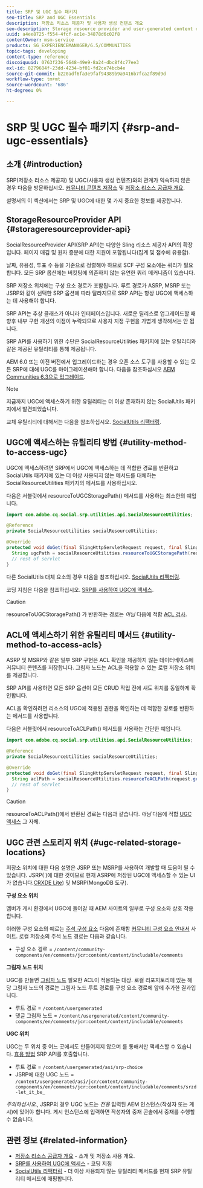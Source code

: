 ```yaml
---
title: SRP 및 UGC 필수 패키지
seo-title: SRP and UGC Essentials
description: 저장소 리소스 제공자 및 사용자 생성 컨텐츠 개요
seo-description: Storage resource provider and user-generated content overview
uuid: a4ee8725-f554-4fcf-ac1e-34878d6c02f8
contentOwner: msm-service
products: SG_EXPERIENCEMANAGER/6.5/COMMUNITIES
topic-tags: developing
content-type: reference
discoiquuid: 0763f236-5648-49e9-8a24-dbc8f4c77ee3
exl-id: 8279684f-23dd-4234-bf01-fd2ce74bcb4e
source-git-commit: b220adf6fa3e9faf94389b9a9416b7fca2f89d9d
workflow-type: tm+mt
source-wordcount: '686'
ht-degree: 0%

---
```


# SRP 및 UGC 필수 패키지 {#srp-and-ugc-essentials}

## 소개 {#introduction}

SRP(저장소 리소스 제공자) 및 UGC(사용자 생성 컨텐츠)와의 관계가 익숙하지 않은 경우 다음을 방문하십시오. [커뮤니티 콘텐츠 저장소](working-with-srp.md) 및 [저장소 리소스 공급자 개요](srp.md).

설명서의 이 섹션에서는 SRP 및 UGC에 대한 몇 가지 중요한 정보를 제공합니다.

## StorageResourceProvider API {#storageresourceprovider-api}

SocialResourceProvider API(SRP API)는 다양한 Sling 리소스 제공자 API의 확장입니다. 페이지 매김 및 원자 증분에 대한 지원이 포함됩니다(집계 및 점수에 유용함).

날짜, 유용성, 투표 수 등을 기준으로 정렬해야 하므로 SCF 구성 요소에는 쿼리가 필요합니다. 모든 SRP 옵션에는 버킷팅에 의존하지 않는 유연한 쿼리 메커니즘이 있습니다.

SRP 저장소 위치에는 구성 요소 경로가 포함됩니다. 루트 경로가 ASRP, MSRP 또는 JSRP와 같이 선택한 SRP 옵션에 따라 달라지므로 SRP API는 항상 UGC에 액세스하는 데 사용해야 합니다.

SRP API는 추상 클래스가 아니라 인터페이스입니다. 새로운 릴리스로 업그레이드할 때 향후 내부 구현 개선의 이점이 누락되므로 사용자 지정 구현을 가볍게 생각해서는 안 됩니다.

SRP API를 사용하기 위한 수단은 SocialResourceUtilities 패키지에 있는 유틸리티와 같은 제공된 유틸리티를 통해 제공됩니다.

AEM 6.0 또는 이전 버전에서 업그레이드하는 경우 오픈 소스 도구를 사용할 수 있는 모든 SRP에 대해 UGC를 마이그레이션해야 합니다. 다음을 참조하십시오 [AEM Communities 6.3으로 업그레이드](upgrade.md).

>[!NOTE]
>
>지금까지 UGC에 액세스하기 위한 유틸리티는 더 이상 존재하지 않는 SocialUtils 패키지에서 발견되었습니다.
>
>교체 유틸리티에 대해서는 다음을 참조하십시오. [SocialUtils 리팩터링](socialutils.md).

## UGC에 액세스하는 유틸리티 방법 {#utility-method-to-access-ugc}

UGC에 액세스하려면 SRP에서 UGC에 액세스하는 데 적합한 경로를 반환하고 SocialUtils 패키지에 있는 더 이상 사용되지 않는 메서드를 대체하는 SocialResourceUtilities 패키지의 메서드를 사용하십시오.

다음은 서블릿에서 resourceToUGCStoragePath() 메서드를 사용하는 최소한의 예입니다.

```java
import com.adobe.cq.social.srp.utilities.api.SocialResourceUtilities;

@Reference
private SocialResourceUtilities socialResourceUtilities;

@Override
protected void doGet(final SlingHttpServletRequest request, final SlingHttpServletResponse response) throws ServletException, IOException {
  String ugcPath = socialResourceUtilities.resourceToUGCStoragePath(request.getResource());
  // rest of servlet
}
```

다른 SocialUtils 대체 요소의 경우 다음을 참조하십시오. [SocialUtils 리팩터링](socialutils.md).

코딩 지침은 다음을 참조하십시오. [SRP를 사용하여 UGC에 액세스](accessing-ugc-with-srp.md).

>[!CAUTION]
>
>resourceToUGCStoragePath() 가 반환하는 경로는 *아님* 다음에 적합 [ACL 검사](srp.md#for-access-control-acls).

## ACL에 액세스하기 위한 유틸리티 메서드 {#utility-method-to-access-acls}

ASRP 및 MSRP와 같은 일부 SRP 구현은 ACL 확인을 제공하지 않는 데이터베이스에 커뮤니티 콘텐츠를 저장합니다. 그림자 노드는 ACL을 적용할 수 있는 로컬 저장소 위치를 제공합니다.

SRP API를 사용하면 모든 SRP 옵션이 모든 CRUD 작업 전에 섀도 위치를 동일하게 확인합니다.

ACL을 확인하려면 리소스의 UGC에 적용된 권한을 확인하는 데 적합한 경로를 반환하는 메서드를 사용합니다.

다음은 서블릿에서 resourceToACLPath() 메서드를 사용하는 간단한 예입니다.

```java
import com.adobe.cq.social.srp.utilities.api.SocialResourceUtilities;

@Reference
private SocialResourceUtilities socialResourceUtilities;

@Override
protected void doGet(final SlingHttpServletRequest request, final SlingHttpServletResponse response) throws ServletException, IOException {
  String aclPath = socialResourceUtilities.resourceToACLPath(request.getResource());
  // rest of servlet
}
```

>[!CAUTION]
>
>resourceToACLPath()에서 반환된 경로는 다음과 같습니다. *아님* 다음에 적합 [UGC 액세스](#utility-method-to-access-acls) 그 자체.

## UGC 관련 스토리지 위치 {#ugc-related-storage-locations}

저장소 위치에 대한 다음 설명은 JSRP 또는 MSRP를 사용하여 개발할 때 도움이 될 수 있습니다. JSRP( )에 대한 것이므로 현재 ASRP에 저장된 UGC에 액세스할 수 있는 UI가 없습니다.[CRXDE Lite](../../help/sites-developing/developing-with-crxde-lite.md)) 및 MSRP(MongoDB 도구).

**구성 요소 위치**

멤버가 게시 환경에서 UGC에 들어갈 때 AEM 사이트의 일부로 구성 요소와 상호 작용합니다.

이러한 구성 요소의 예로는 [주석 구성 요소](http://localhost:4502/content/community-components/en/comments.html) 다음에 존재함 [커뮤니티 구성 요소 안내서](components-guide.md) 사이트. 로컬 저장소의 주석 노드 경로는 다음과 같습니다.

* 구성 요소 경로 = `/content/community-components/en/comments/jcr:content/content/includable/comments`

**그림자 노드 위치**

UGC를 만들면 [그림자 노드](srp.md#about-shadow-nodes-in-jcr) 필요한 ACL이 적용되는 대상. 로컬 리포지토리에 있는 해당 그림자 노드의 경로는 그림자 노드 루트 경로를 구성 요소 경로에 앞에 추가한 결과입니다.

* 루트 경로 = `/content/usergenerated`
* 댓글 그림자 노드 = `/content/usergenerated/content/community-components/en/comments/jcr:content/content/includable/comments`

**UGC 위치**

UGC는 두 위치 중 어느 곳에서도 만들어지지 않으며 를 통해서만 액세스할 수 있습니다. [효용 방법](#utility-method-to-access-ugc) SRP API를 호출합니다.

* 루트 경로 = `/content/usergenerated/asi/srp-choice`
* JSRP에 대한 UGC 노드 = `/content/usergenerated/asi/jcr/content/community-components/en/comments/jcr:content/content/includable/comments/srzd-let_it_be_`

*주의하십시오.*, JSRP의 경우 UGC 노드는 *전용* 입력된 AEM 인스턴스(작성자 또는 게시)에 있어야 합니다. 게시 인스턴스에 입력하면 작성자의 중재 콘솔에서 중재를 수행할 수 없습니다.

## 관련 정보 {#related-information}

* [저장소 리소스 공급자 개요](srp.md) - 소개 및 저장소 사용 개요.
* [SRP를 사용하여 UGC에 액세스](accessing-ugc-with-srp.md) - 코딩 지침
* [SocialUtils 리팩터링](socialutils.md) - 더 이상 사용되지 않는 유틸리티 메서드를 현재 SRP 유틸리티 메서드에 매핑합니다.

